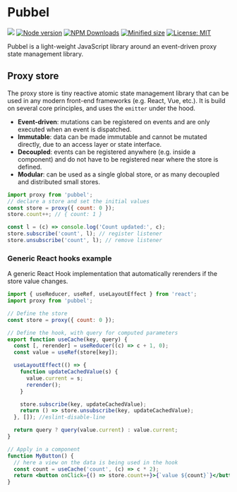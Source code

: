 # Pubbel

![](https://github.com/crinklesio/pubbel/workflows/test/badge.svg)
[![Node version](https://img.shields.io/npm/v/@crinkles/pubbel.svg?style=flat)](https://www.npmjs.com/package/pubbel)
[![NPM Downloads](https://img.shields.io/npm/dm/@crinkles/pubbel.svg?style=flat)](https://www.npmjs.com/package/pubbel)
[![Minified size](https://img.shields.io/bundlephobia/min/@crinkles/pubbel@latest?label=minified)](https://www.npmjs.com/package/pubbel)
[![License: MIT](https://img.shields.io/badge/License-MIT-yellow.svg)](https://opensource.org/licenses/MIT)

Pubbel is a light-weight JavaScript library around an event-driven proxy state management library.

## Proxy store

The proxy store is tiny reactive atomic state management library that can be used in any modern front-end frameworks (e.g. React, Vue, etc.). It is build on several core principles, and uses the `emitter` under the hood.

- **Event-driven**: mutations can be registered on events and are only executed when an event is dispatched.
- **Immutable**: data can be made immutable and cannot be mutated directly, due to an access layer or state interface.
- **Decoupled**: events can be registered anywhere (e.g. inside a component) and do not have to be registered near where the store is defined.
- **Modular**: can be used as a single global store, or as many decoupled and distributed small stores.

```js
import proxy from 'pubbel';
// declare a store and set the initial values
const store = proxy({ count: 0 });
store.count++; // { count: 1 }

const l = (c) => console.log('Count updated:', c);
store.subscribe('count', l); // register listener
store.unsubscribe('count', l); // remove listener
```

### Generic React hooks example

A generic React Hook implementation that automatically rerenders if the store value changes.

```jsx
import { useReducer, useRef, useLayoutEffect } from 'react';
import proxy from 'pubbel';

// Define the store
const store = proxy({ count: 0 });

// Define the hook, with query for computed parameters
export function useCache(key, query) {
  const [, rerender] = useReducer((c) => c + 1, 0);
  const value = useRef(store[key]);

  useLayoutEffect(() => {
    function updateCachedValue(s) {
      value.current = s;
      rerender();
    }

    store.subscribe(key, updateCachedValue);
    return () => store.unsubscribe(key, updateCachedValue);
  }, []); //eslint-disable-line

  return query ? query(value.current) : value.current;
}

// Apply in a component
function MyButton() {
  // here a view on the data is being used in the hook
  const count = useCache('count', (c) => c * 2);
  return <button onClick={() => store.count++}>{`value ${count}`}</button>;
}
```

